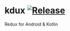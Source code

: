 # kdux [![Release](https://jitpack.io/v/htdangkhoa/kdux.svg)](https://jitpack.io/#htdangkhoa/kdux)
Redux for Android &amp; Kotlin
